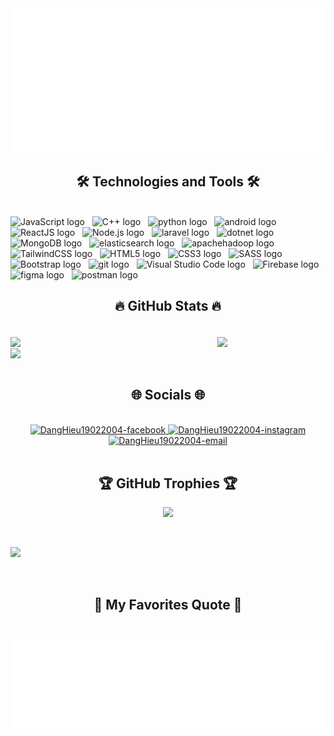 <!-- Trungquandev -->
<a href="#" target="_blank">
  <img src="svg/danghieu.svg" width="1200" alt="danghieu-official" />
</a>

<h2 align="center">🛠 Technologies and Tools 🛠</h2>
<br>
<!-- https://simpleicons.org/ -->
<span><img src="https://img.shields.io/badge/JavaScript-FFFFFF?logo=javascript&logoColor=F7DF1E" alt="JavaScript logo" title="JavaScript" height="25" /></span>
&nbsp;
<span><img src="https://img.shields.io/badge/cplusplus-FFFFFF?logo=cplusplus&logoColor=EF5C55" alt="C++ logo" title="C++" height="25" /></span>
&nbsp;
<span><img src="https://img.shields.io/badge/python-FFFFFF?logo=python&logoColor=3776AB" alt="python logo" title="python" height="25" /></span>
&nbsp;
<span><img src="https://img.shields.io/badge/android-FFFFFF?logo=android&logoColor=34A853" alt="android logo" title="android" height="25" /></span>
&nbsp;
<span><img src="https://img.shields.io/badge/ReactJS-FFFFFF?logo=react&logoColor=61DAFB" alt="ReactJS logo" title="ReactJS" height="25" /></span>
&nbsp;
<span><img src="https://img.shields.io/badge/Node.js-FFFFFF?logo=node.js&logoColor=00F200" alt="Node.js logo" title="Node.js" height="25" /></span>
&nbsp;
<span><img src="https://img.shields.io/badge/laravel-FFFFFF?logo=laravel&logoColor=FF2D20" alt="laravel logo" title="laravel" height="25" /></span>
&nbsp;
<span><img src="https://img.shields.io/badge/dotnet-FFFFFF?logo=dotnet&logoColor=512BD4" alt="dotnet logo" title="dotnet" height="25" /></span>
&nbsp;
<span><img src="https://img.shields.io/badge/MongoDB-FFFFFF?logo=mongodb&logoColor=47A248" alt="MongoDB logo" title="MongoDB" height="25" /></span>
&nbsp;
<span><img src="https://img.shields.io/badge/elasticsearch-FFFFFF?logo=elasticsearch&logoColor=005571" alt="elasticsearch logo" title="elasticsearch" height="25" /></span>
&nbsp;
<span><img src="https://img.shields.io/badge/apachehadoop-FFFFFF?logo=apachehadoop&logoColor=66CCFF" alt="apachehadoop logo" title="apachehadoop" height="25" /></span>
&nbsp;
<span><img src="https://img.shields.io/badge/Tailwind%20CSS-FFFFFF?logo=tailwind-css&logoColor=38B2AC" alt="TailwindCSS logo" title="TailwindCSS" height="25" /></span>
&nbsp;
<span><img src="https://img.shields.io/badge/HTML5-FFFFFF?logo=html5&logoColor=E34F26" alt="HTML5 logo" title="HTML5" height="25" /></span>
&nbsp;
<span><img src="https://img.shields.io/badge/CSS3-FFFFFF?logo=css3&logoColor=1572B6" alt="CSS3 logo" title="CSS3" height="25" /></span>
&nbsp;
<span><img src="https://img.shields.io/badge/Sass-FFFFFF?logo=sass&logoColor=CC6699" alt="SASS logo" title="SASS" height="25" /></span>
&nbsp;
<span><img src="https://img.shields.io/badge/Bootstrap-FFFFFF?logo=bootstrap&logoColor=7952B3" alt="Bootstrap logo" title="Bootstrap" height="25" /></span>
&nbsp;
<span><img src="https://img.shields.io/badge/git-FFFFFF?logo=git&logoColor=F05032" alt="git logo" title="git" height="25" /></span>
&nbsp;
<span><img src="https://img.shields.io/badge/VS%20Code-FFFFFF?logo=visual-studio-code&logoColor=007ACC" alt="Visual Studio Code logo" title="Visual Studio Code" height="25" /></span>
&nbsp;
<span><img src="https://img.shields.io/badge/Firebase-FFFFFF?logo=firebase&logoColor=FFCA28" alt="Firebase logo" title="Firebase" height="25" /></span>
&nbsp;
<span><img src="https://img.shields.io/badge/figma-FFFFFF?logo=figma&logoColor=F24E1E" alt="figma logo" title="figma" height="25" /></span>
&nbsp;
<span><img src="https://img.shields.io/badge/postman-FFFFFF?logo=postman&logoColor=FF6C37" alt="postman logo" title="postman" height="25" /></span>
&nbsp;

<br>
<h2 align="center">🔥 GitHub Stats 🔥</h2>
<br>
<div align="left">
  <div style="display: flex; justify-content: space-between; max-width: 800px;">
    <a href="#" title="DangHieu19022004">
      <img align="center" src="https://github-readme-stats.vercel.app/api?username=DangHieu19022004&hide=c%23,powershell,Mathematica,Ruby,Objective-C,Objective-C%2b%2b,Cuda&title_color=61dafb&text_color=ffffff&icon_color=61dafb&bg_color=20232a&langs_count=8&layout=compact&border_color=61dafb&hide_border=true" />
    </a>
    <br>
    <a href="#" title="DangHieu19022004">
      <img  align="center" src="https://github-readme-stats.vercel.app/api/top-langs/?username=DangHieu19022004&hide=c%23,powershell,Mathematica,Ruby,Objective-C,Objective-C%2b%2b,Cuda&title_color=61dafb&text_color=ffffff&icon_color=61dafb&bg_color=20232a&langs_count=8&layout=compact&border_color=61dafb&hide_border=true" />
    </a>
    <br>
  </div>
  <a href="#" title="DangHieu19022004">
    <img align="center" src="https://github-readme-stats.vercel.app/api?username=DangHieu19022004&show_icons=true&theme=react&border_color=61dafb&hide_border=true&rank_icon=github&include_all_commits=true" />
  </a>
</div>

<br>
<h2 align="center">🌐 Socials 🌐</h2>
<br>
<!-- https://icons8.com -->
<div align="center">
  <a href="https://www.facebook.com/profile.php?id=100079643042931" target="blank">
    <img src="https://img.icons8.com/bubbles/100/000000/facebook-new.png" alt="DangHieu19022004-facebook" />
  </a>
  <a href="https://www.instagram.com/tran.danghieu/" target="blank">
    <img src="https://img.icons8.com/bubbles/100/000000/instagram.png" alt="DangHieu19022004-instagram" />
  </a>
  <a href="mailto:danghieu19022004@gmail.com" target="top">
    <img src="https://img.icons8.com/bubbles/100/000000/apple-mail.png" alt="DangHieu19022004-email" />
  </a>
</div>

<br>
<h2 align="center">🏆 GitHub Trophies 🏆</h2>
<p align="center">
  <a href="https://github.com/ryo-ma/github-profile-trophy">
    <img src="https://github-profile-trophy.vercel.app/?username=DangHieu19022004&theme=radical&no-frame=true&margin-w=10&margin-h=10" />
  </a>
</p>

<br>
<p align="left">
  <a href="https://visitcount.itsvg.in">
  <img src="https://visitcount.itsvg.in/api?id=DangHieu19022004&label=Profile%20Views&color=0&icon=0&pretty=true" />
  </a>
</p>

<br>
<h2 align="center">📑 My Favorites Quote 📑</h2>
<br>
<a href="#" target="_blank">
  <img src="svg/danghieu-quotes.svg" width="846" height="150" alt="hieu-dev" />
</a>

